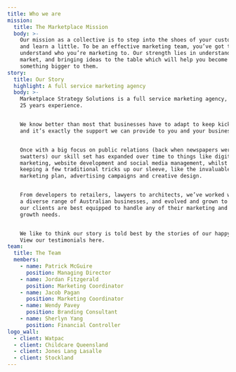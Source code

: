 ```yaml
---
title: Who we are
mission:
  title: The Marketplace Mission
  body: >-
    Our mission as a collective is to step into the shoes of your customers,
    and learn a little. To be an effective marketing team, you’ve got to
    understand who you’re marketing to. Our strength lies in understanding your
    market, and bringing ideas to the table which will help you become
    something bigger to them.
story:
  title: Our Story
  highlight: A full service marketing agency
  body: >-
    Marketplace Strategy Solutions is a full service marketing agency, with over
    25 years experience.


    We know better than most that businesses have to adapt to keep kicking goals,
    and it’s exactly the support we can provide to you and your business.


    Once with a big focus on public relations (back when newspapers weren’t fly
    swatters) our skill set has expanded over time to things like digital
    marketing, website development and social media management, whilst still
    keeping a few traditional tricks up our sleeve, like the invaluable
    marketing plan, advertising campaigns and creative design.


    From developers to retailers, lawyers to architects, we’ve worked with such
    a diverse range of Australian businesses, and evolved and grown to ensure
    our clients are best equipped to handle any of their marketing and business
    growth needs.


    We like to think our story is told best by the stories of our happy clients.
    View our testimonials here.
team:
  title: The Team
  members:
    - name: Patrick McGuire
      position: Managing Director
    - name: Jordan Fitzgerald
      position: Marketing Coordinator
    - name: Jacob Pagan
      position: Marketing Coordinator
    - name: Wendy Pavey
      position: Branding Consultant
    - name: Sherlyn Yang
      position: Financial Controller
logo_wall:
  - client: Watpac
  - client: Childcare Queensland
  - client: Jones Lang Lasalle
  - client: Stockland
---
```

